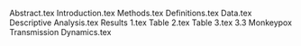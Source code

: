 Abstract.tex
Introduction.tex
Methods.tex
Definitions.tex
Data.tex
Descriptive Analysis.tex
Results 1.tex
Table 2.tex
Table 3.tex
3.3	Monkeypox Transmission Dynamics.tex